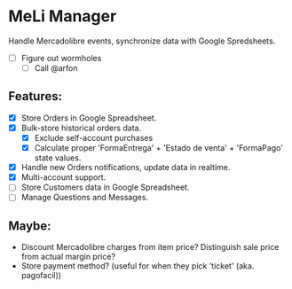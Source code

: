 # MeLi Manager
Handle Mercadolibre events, synchronize data with Google Spredsheets.
- [ ] Figure out wormholes
  - [ ] Call @arfon
## Features:
- [x] Store Orders in Google Spreadsheet.
- [x] Bulk-store historical orders data.
  - [x] Exclude self-account purchases
  - [x] Calculate  proper 'FormaEntrega' + 'Estado de venta' + 'FormaPago' state values.
- [x] Handle new Orders notifications, update data in realtime.
- [x] Multi-account support.
- [ ] Store Customers data in Google Spreadsheet.
- [ ] Manage Questions and Messages.

## Maybe:
- Discount Mercadolibre charges from item price? Distinguish sale price
 from actual margin price?
- Store payment method? (useful for when they pick 'ticket' (aka. pagofacil))
